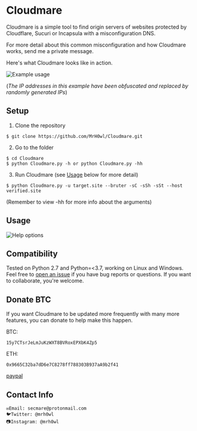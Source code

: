 # Cloudmare

Cloudmare is a simple tool to find origin servers of websites protected by Cloudflare, Sucuri or Incapsula with a misconfiguration DNS.

For more detail about this common misconfiguration and how Cloudmare works, send me a private message.

Here's what Cloudmare looks like in action.

![Example usage](https://i.imgur.com/pSzOXFG.png "Example usage")

(_The IP addresses in this example have been obfuscated and replaced by randomly generated IPs_)

## Setup

1) Clone the repository

```
$ git clone https://github.com/MrH0wl/Cloudmare.git
```

2) Go to the folder

```
$ cd Cloudmare
$ python Cloudmare.py -h or python Cloudmare.py -hh
```

3) Run Cloudmare (see [Usage](#usage) below for more detail)

```
$ python Cloudmare.py -u target.site --bruter -sC -sSh -sSt --host verified.site
```
(Remember to view -hh for more info about the arguments)

## Usage

![Help options](https://i.imgur.com/9pmF1ol.png "Help options")

## Compatibility

Tested on Python 2.7 and Python=<3.7, working on Linux and Windows. Feel free to [open an issue] if you have bug reports or questions. If you want to collaborate, you're welcome.

[open an issue]: https://github.com/MrH0wl/Cloudmare/issues/new

## Donate BTC

If you want Cloudmare to be updated more frequently with many more features, you can donate to help make this happen.

BTC:
```
15y7CTsrJeLmJuKzWXT8BVRoxEPXbK4Zp5
```

ETH:
```
0x9665C32ba7dD6e7C8278ff788303B937aA9b2f41
```

[paypal](https://paypal.me/jackablandon)

## Contact Info
```
✉️Email: secmare@protonmail.com
🐦Twitter: @mrh0wl
📷Instagram: @mrh0wl
```
